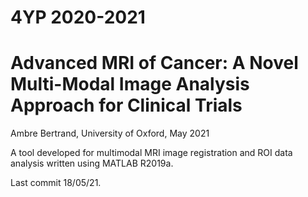 # 4YP 2020-2021
# Advanced MRI of Cancer: A Novel Multi-Modal Image Analysis Approach for Clinical Trials

Ambre Bertrand, University of Oxford, May 2021

A tool developed for multimodal MRI image registration and ROI data analysis written using MATLAB R2019a.

Last commit 18/05/21.
